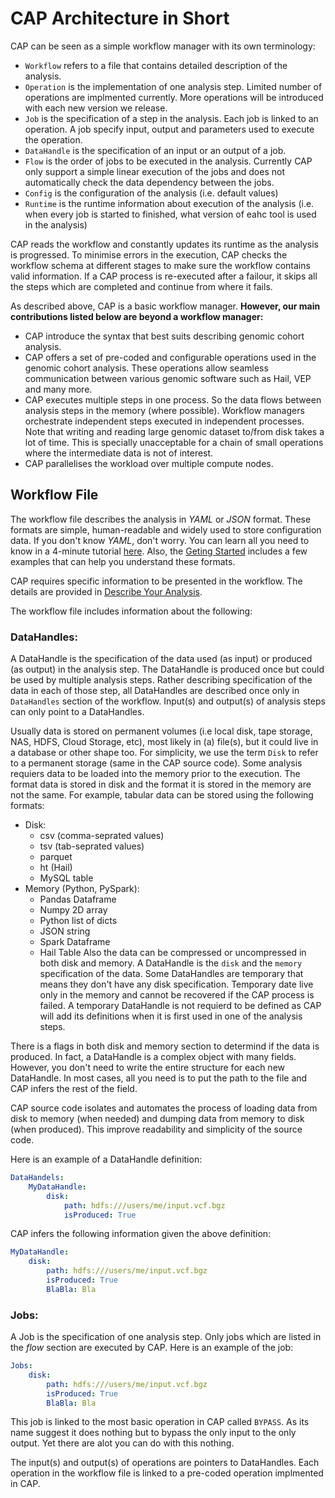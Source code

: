 # CAP Architecture in Short

CAP can be seen as a simple workflow manager with its own terminology:
- `Workflow` refers to a file that contains detailed description of the analysis.
- `Operation` is the implementation of one analysis step. Limited number of operations are implmented currently. More operations will be introduced with each new version we release. 
- `Job` is the specification of a step in the analysis. Each job is linked to an operation. A job specify input, output and parameters used to execute the operation. 
- `DataHandle` is the specification of an input or an output of a job.
- `Flow` is the order of jobs to be executed in the analysis. Currently CAP only support a simple linear execution of the jobs and does not automatically check the data dependency between the jobs.
- `Config` is the configuration of the analysis (i.e. default values)
- `Runtime` is the runtime information about execution of the analysis (i.e. when every job is started to finished, what version of eahc tool is used in the analysis)

CAP reads the workflow and constantly updates its runtime as the analysis is progressed.
To minimise errors in the execution, CAP checks the workflow schema at different stages to make sure the workflow contains valid information.
If a CAP process is re-executed after a failour, it skips all the steps which are completed and continue from where it fails.

As described above, CAP is a basic workflow manager. **However, our main contributions listed below are beyond a workflow manager:**
- CAP introduce the syntax that best suits describing genomic cohort analysis. 
- CAP offers a set of pre-coded and configurable operations used in the genomic cohort analysis. These operations allow seamless communication between various genomic software such as Hail, VEP and many more.
- CAP executes multiple steps in one process. So the data flows between analysis steps in the memory (where possible). Workflow managers orchestrate independent steps executed in independent processes. Note that writing and reading large genomic dataset to/from disk takes a lot of time. This is specially unacceptable for a chain of small operations where the intermediate data is not of interest.
- CAP parallelises the workload over multiple compute nodes.

## Workflow File
The workflow file describes the analysis in *YAML* or *JSON* format. These formats are simple, human-readable and widely used to store configuration data. If you don't know *YAML*, don't worry. You can learn all you need to know in a 4-minute tutorial [here](https://youtu.be/0fbnyS_lHW4). Also, the [Geting Started](GetingStarted.md) includes a few examples that can help you understand these formats.

CAP requires specific information to be presented in the workflow. The details are provided in [Describe Your Analysis](docs/DescribeAnalysis.md).

The workflow file includes information about the following:
### DataHandles:
A DataHandle is the specification of the data used (as input) or produced (as output) in the analysis step. 
The DataHandle is produced once but could be used by multiple analysis steps.
Rather describing specification of the data in each of those step, all DataHandles are described once only in `DataHandles` section of the workflow.
Input(s) and output(s) of analysis steps can only point to a DataHandles.

Usually data is stored on permanent volumes (i.e local disk, tape storage, NAS, HDFS, Cloud Storage, etc), most likely in (a) file(s), but it could live in a database or other shape too.
For simplicity, we use the term `Disk` to refer to a permanent storage (same in the CAP source code).
Some analysis requiers data to be loaded into the memory prior to the execution.
The format data is stored in disk and the format it is stored in the memory are not the same.
For example, tabular data can be stored using the following formats:
- Disk:
    - csv (comma-seprated values)
    - tsv (tab-seprated values)
    - parquet
    - ht (Hail)
    - MySQL table
- Memory (Python, PySpark):
    - Pandas Dataframe
    - Numpy 2D array
    - Python list of dicts
    - JSON string
    - Spark Dataframe
    - Hail Table
Also the data can be compressed or uncompressed in both disk and memory.
A DataHandle is the `disk` and the `memory` specification of the data.
Some DataHandles are temporary that means they don't have any disk specification.
Temporary date live only in the memory and cannot be recovered if the CAP process is failed.
A temporary DataHandle is not requierd to be defined as CAP will add its definitions when it is first used in one of the analysis steps.

There is a flags in both disk and memory section to determind if the data is produced.
In fact, a DataHandle is a complex object with many fields.
However, you don't need to write the entire structure for each new DataHandle.
In most cases, all you need is to put the path to the file and CAP infers the rest of the field.

CAP source code isolates and automates the process of loading data from disk to memory (when needed) and dumping data from memory to disk (when produced).
This improve readability and simplicity of the source code.

Here is an example of a DataHandle definition:
```yaml
DataHandels:
    MyDataHandle:
        disk:
            path: hdfs:///users/me/input.vcf.bgz
            isProduced: True
```

CAP infers the following information given the above definition:
```yaml
MyDataHandle:
    disk:
        path: hdfs:///users/me/input.vcf.bgz
        isProduced: True
        BlaBla: Bla
```

### Jobs:
A Job is the specification of one analysis step. Only jobs which are listed in the *flow* section are executed by CAP. Here is an example of the job:

```yaml
Jobs:
    disk:
        path: hdfs:///users/me/input.vcf.bgz
        isProduced: True
        BlaBla: Bla
```

This job is linked to the most basic operation in CAP called `BYPASS`. As its name suggest it does nothing but to bypass the only input to the only output. Yet there are alot you can do with this nothing. 


The input(s) and output(s) of operations are pointers to DataHandles. Each operation in the workflow file is linked to a pre-coded operation implmented in CAP. 


